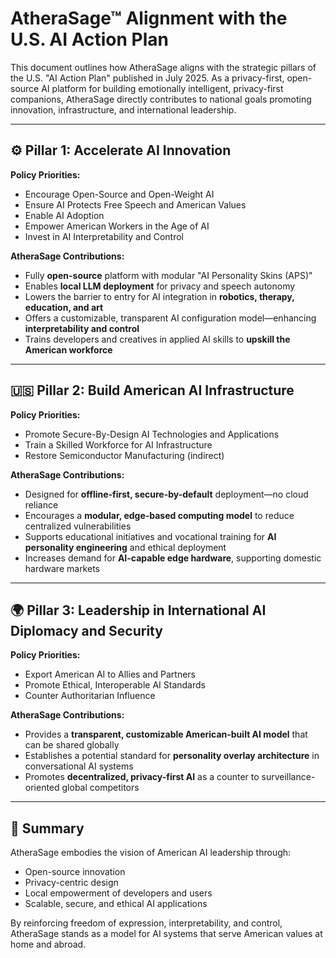 # AtheraSage™ Alignment with the U.S. AI Action Plan

This document outlines how AtheraSage aligns with the strategic pillars of the U.S. "AI Action Plan" published in July 2025. As a privacy-first, open-source AI platform for building emotionally intelligent, privacy-first companions, AtheraSage directly contributes to national goals promoting innovation, infrastructure, and international leadership.

---

## ⚙️ Pillar 1: Accelerate AI Innovation

**Policy Priorities:**
- Encourage Open-Source and Open-Weight AI
- Ensure AI Protects Free Speech and American Values
- Enable AI Adoption
- Empower American Workers in the Age of AI
- Invest in AI Interpretability and Control

**AtheraSage Contributions:**
- Fully **open-source** platform with modular "AI Personality Skins (APS)"
- Enables **local LLM deployment** for privacy and speech autonomy
- Lowers the barrier to entry for AI integration in **robotics, therapy, education, and art**
- Offers a customizable, transparent AI configuration model—enhancing **interpretability and control**
- Trains developers and creatives in applied AI skills to **upskill the American workforce**

---

## 🇺🇸 Pillar 2: Build American AI Infrastructure

**Policy Priorities:**
- Promote Secure-By-Design AI Technologies and Applications
- Train a Skilled Workforce for AI Infrastructure
- Restore Semiconductor Manufacturing (indirect)

**AtheraSage Contributions:**
- Designed for **offline-first, secure-by-default** deployment—no cloud reliance
- Encourages a **modular, edge-based computing model** to reduce centralized vulnerabilities
- Supports educational initiatives and vocational training for **AI personality engineering** and ethical deployment
- Increases demand for **AI-capable edge hardware**, supporting domestic hardware markets

---

## 🌍 Pillar 3: Leadership in International AI Diplomacy and Security

**Policy Priorities:**
- Export American AI to Allies and Partners
- Promote Ethical, Interoperable AI Standards
- Counter Authoritarian Influence

**AtheraSage Contributions:**
- Provides a **transparent, customizable American-built AI model** that can be shared globally
- Establishes a potential standard for **personality overlay architecture** in conversational AI systems
- Promotes **decentralized, privacy-first AI** as a counter to surveillance-oriented global competitors

---

## 📌 Summary

AtheraSage embodies the vision of American AI leadership through:
- Open-source innovation
- Privacy-centric design
- Local empowerment of developers and users
- Scalable, secure, and ethical AI applications

By reinforcing freedom of expression, interpretability, and control, AtheraSage stands as a model for AI systems that serve American values at home and abroad.

